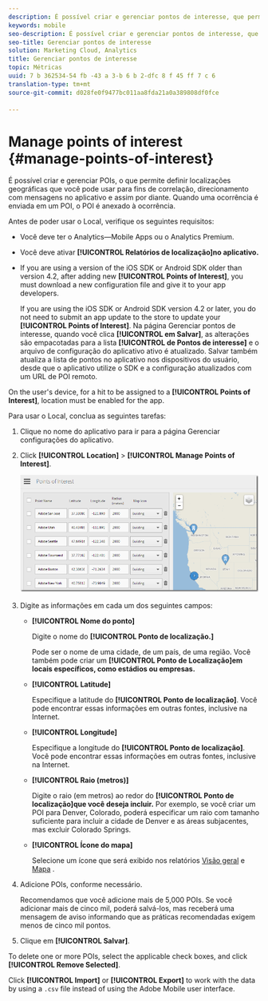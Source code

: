 ```yaml
---
description: É possível criar e gerenciar pontos de interesse, que permitem definir localizações geográficas que você pode usar para fins de correlação, para segmentar com mensagens no aplicativo e muito mais. Quando uma ocorrência é enviada em um ponto de interesse, ele é anexado à ocorrência.
keywords: mobile
seo-description: É possível criar e gerenciar pontos de interesse, que permitem definir localizações geográficas que você pode usar para fins de correlação, para segmentar com mensagens no aplicativo e muito mais. Quando uma ocorrência é enviada em um ponto de interesse, ele é anexado à ocorrência.
seo-title: Gerenciar pontos de interesse
solution: Marketing Cloud, Analytics
title: Gerenciar pontos de interesse
topic: Métricas
uuid: 7 b 362534-54 fb -43 a 3-b 6 b 2-dfc 8 f 45 ff 7 c 6
translation-type: tm+mt
source-git-commit: d028fe0f9477bc011aa8fda21a0a389808df0fce

---
```



# Manage points of interest {#manage-points-of-interest}

É possível criar e gerenciar POIs, o que permite definir localizações geográficas que você pode usar para fins de correlação, direcionamento com mensagens no aplicativo e assim por diante. Quando uma ocorrência é enviada em um POI, o POI é anexado à ocorrência.

Antes de poder usar o Local, verifique os seguintes requisitos:

* Você deve ter o Analytics—Mobile Apps ou o Analytics Premium.
* Você deve ativar **[!UICONTROL Relatórios de localização]no aplicativo.**
* If you are using a version of the iOS SDK or Android SDK older than version 4.2, after adding new **[!UICONTROL Points of Interest]**, you must download a new configuration file and give it to your app developers.

   If you are using the iOS SDK or Android SDK version 4.2 or later, you do not need to submit an app update to the store to update your **[!UICONTROL Points of Interest]**. Na página Gerenciar pontos de interesse, quando você clica **[!UICONTROL em Salvar]**, as alterações são empacotadas para a lista **[!UICONTROL de Pontos de interesse]** e o arquivo de configuração do aplicativo ativo é atualizado. Salvar também atualiza a lista de pontos no aplicativo nos dispositivos do usuário, desde que o aplicativo utilize o SDK e a configuração atualizados com um URL de POI remoto.

On the user's device, for a hit to be assigned to a **[!UICONTROL Points of Interest]**, location must be enabled for the app.

Para usar o Local, conclua as seguintes tarefas:

1. Clique no nome do aplicativo para ir para a página Gerenciar configurações do aplicativo.
1. Click **[!UICONTROL Location]** &gt; **[!UICONTROL Manage Points of Interest]**.

   ![Resultado da etapa](assets/poi.png)

1. Digite as informações em cada um dos seguintes campos:

   * **[!UICONTROL Nome do ponto]**

      Digite o nome do **[!UICONTROL Ponto de localização.]**

      Pode ser o nome de uma cidade, de um país, de uma região. Você também pode criar um **[!UICONTROL Ponto de Localização]em locais específicos, como estádios ou empresas.**

   * **[!UICONTROL Latitude]**

      Especifique a latitude do **[!UICONTROL Ponto de localização]**. Você pode encontrar essas informações em outras fontes, inclusive na Internet.

   * **[!UICONTROL Longitude]**

      Especifique a longitude do **[!UICONTROL Ponto de localização]**. Você pode encontrar essas informações em outras fontes, inclusive na Internet.

   * **[!UICONTROL Raio (metros)]**

      Digite o raio (em metros) ao redor do **[!UICONTROL Ponto de localização]que você deseja incluir.** Por exemplo, se você criar um POI para Denver, Colorado, poderá especificar um raio com tamanho suficiente para incluir a cidade de Denver e as áreas subjacentes, mas excluir Colorado Springs.

   * **[!UICONTROL Ícone do mapa]**

      Selecione um ícone que será exibido nos relatórios [Visão geral](/help/using/location/c-location-overview.md) e [Mapa](/help/using/location/c-map-points.md) .

1. Adicione POIs, conforme necessário.

   Recomendamos que você adicione mais de 5,000 POIs. Se você adicionar mais de cinco mil, poderá salvá-los, mas receberá uma mensagem de aviso informando que as práticas recomendadas exigem menos de cinco mil pontos.

1. Clique em **[!UICONTROL Salvar]**.

To delete one or more POIs, select the applicable check boxes, and click **[!UICONTROL Remove Selected]**.

Click **[!UICONTROL Import]** or **[!UICONTROL Export]** to work with the data by using a `.csv` file instead of using the Adobe Mobile user interface.
